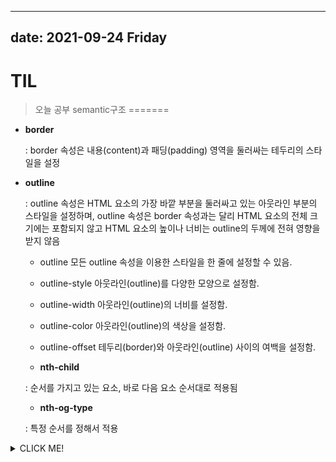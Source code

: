 
---
date: 2021-09-24 Friday
---

# TIL

> 오늘 공부
semantic구조 
=======

- **border**

  :  border 속성은 내용(content)과 패딩(padding) 영역을 둘러싸는 테두리의 스타일을 설정

- **outline**

  : outline 속성은 HTML 요소의 가장 바깥 부분을 둘러싸고 있는 아웃라인 부분의 스타일을 설정하며,
  outline 속성은 border 속성과는 달리 HTML 요소의 전체 크기에는 포함되지 않고 HTML 요소의 높이나 너비는 outline의 두께에 전혀 영향을 받지 않음

  - outline	모든 outline 속성을 이용한 스타일을 한 줄에 설정할 수 있음.
  - outline-style	아웃라인(outline)를 다양한 모양으로 설정함.
  - outline-width	아웃라인(outline)의 너비를 설정함.
  - outline-color	아웃라인(outline)의 색상을 설정함.
  - outline-offset	테두리(border)와 아웃라인(outline) 사이의 여백을 설정함.

  - **nth-child**

  : 순서를 가지고 있는 요소, 바로 다음 요소 순서대로 적용됨




  - **nth-og-type**

  : 특정 순서를 정해서 적용







<details>
<summary>CLICK ME!</summary>  

- https://soharu.tistory.com/3

</detials>  


 